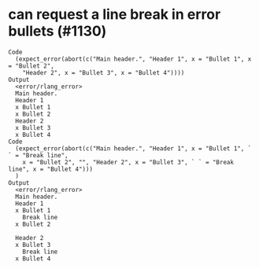 # can request a line break in error bullets (#1130)

    Code
      (expect_error(abort(c("Main header.", "Header 1", x = "Bullet 1", x = "Bullet 2",
        "Header 2", x = "Bullet 3", x = "Bullet 4"))))
    Output
      <error/rlang_error>
      Main header.
      Header 1
      x Bullet 1
      x Bullet 2
      Header 2
      x Bullet 3
      x Bullet 4
    Code
      (expect_error(abort(c("Main header.", "Header 1", x = "Bullet 1", ` ` = "Break line",
        x = "Bullet 2", "", "Header 2", x = "Bullet 3", ` ` = "Break line", x = "Bullet 4")))
      )
    Output
      <error/rlang_error>
      Main header.
      Header 1
      x Bullet 1
        Break line
      x Bullet 2
      
      Header 2
      x Bullet 3
        Break line
      x Bullet 4

